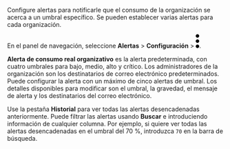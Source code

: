 Configure alertas para notificarle que el consumo de la organización se acerca a un umbral específico. Se pueden establecer varias alertas para cada organización.

En el panel de navegación, seleccione **Alertas** \> **Configuración** \> ![""](Images/zsz1597101912145.svg).

**Alerta de consumo real organizativo** es la alerta predeterminada, con cuatro umbrales para bajo, medio, alto y crítico. Los administradores de la organización son los destinatarios de correo electrónico predeterminados. Puede configurar la alerta con un máximo de cinco alertas de umbral. Los detalles disponibles para modificar son el umbral, la gravedad, el mensaje de alerta y los destinatarios del correo electrónico.

Use la pestaña **Historial** para ver todas las alertas desencadenadas anteriormente. Puede filtrar las alertas usando **Buscar** e introduciendo información de cualquier columna. Por ejemplo, si quiere ver todas las alertas desencadenadas en el umbral del 70 %, introduzca `70` en la barra de búsqueda.
